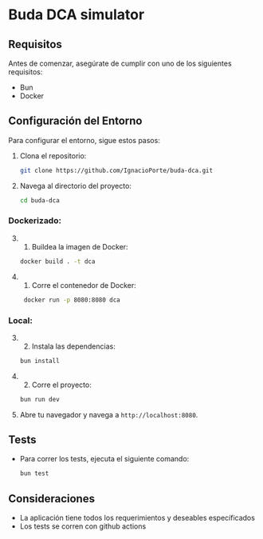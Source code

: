 # Buda DCA simulator

## Requisitos

Antes de comenzar, asegúrate de cumplir con uno de los siguientes requisitos:

- Bun
- Docker

## Configuración del Entorno

Para configurar el entorno, sigue estos pasos:

1. Clona el repositorio:
   ```bash
   git clone https://github.com/IgnacioPorte/buda-dca.git
    ```
2. Navega al directorio del proyecto:
    ```bash
    cd buda-dca
    ```
### Dockerizado:

3. 1. Buildea la imagen de Docker:
   ```bash
   docker build . -t dca
   ```

4. 1. Corre el contenedor de Docker:
   ```bash
    docker run -p 8080:8080 dca
    ```
### Local:

3. 2. Instala las dependencias:
    ```bash
    bun install
    ```
4. 2. Corre el proyecto:
    ```bash
    bun run dev
    ```
5. Abre tu navegador y navega a `http://localhost:8080`.  

## Tests

- Para correr los tests, ejecuta el siguiente comando:
    ```bash
    bun test
    ```

## Consideraciones
- La aplicación tiene todos los requerimientos y deseables específicados
- Los tests se corren con github actions